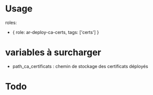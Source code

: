 # Usage

roles:
  - { role: ar-deploy-ca-certs, tags: ['certs'] }

# variables à surcharger

* path_ca_certificats : chemin de stockage des certificats déployés

# Todo
